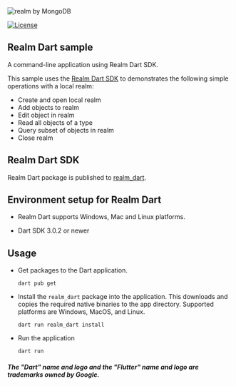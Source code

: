 <picture>
    <source srcset="./media/logo-dark.svg" media="(prefers-color-scheme: dark)" alt="realm by MongoDB">
    <img src="./media/logo.svg" alt="realm by MongoDB">
</picture>

[![License](https://img.shields.io/badge/License-Apache-blue.svg)](LICENSE)

## Realm Dart sample

A command-line application using Realm Dart SDK.

This sample uses the [Realm Dart SDK](https://www.mongodb.com/docs/realm/sdk/flutter/#dart-standalone-realm) to demonstrates the following simple operations with a local realm:

- Create and open local realm
- Add objects to realm
- Edit object in realm
- Read all objects of a type
- Query subset of objects in realm
- Close realm

## Realm Dart SDK

Realm Dart package is published to [realm_dart](https://pub.dev/packages/realm_dart).

## Environment setup for Realm Dart

* Realm Dart supports Windows, Mac and Linux platforms.

* Dart SDK 3.0.2 or newer

## Usage

* Get packages to the Dart application.

    ```
    dart pub get
    ```

* Install the `realm_dart` package into the application. This downloads and copies the required native binaries to the app directory. Supported platforms are Windows, MacOS, and Linux.

    ```
    dart run realm_dart install
    ```

*  Run the application

    ```
    dart run
    ```

##### The "Dart" name and logo and the "Flutter" name and logo are trademarks owned by Google. 

